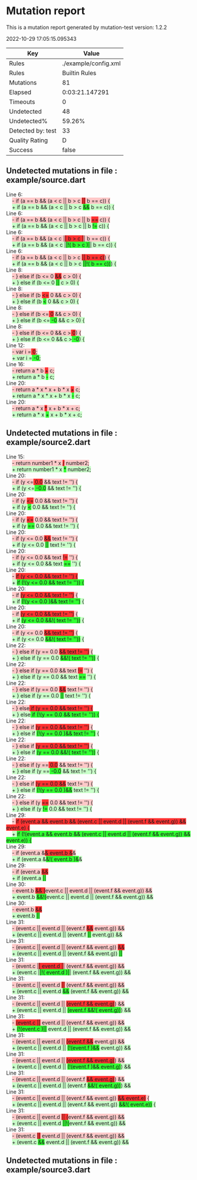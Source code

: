 # Mutation report
This is a mutation report generated by mutation-test version: 1.2.2

2022-10-29 17:05:15.095343

| Key           | Value                     |
| ------------- | ------------------------- |
| Rules         | ./example/config.xml           |
| Rules         | Builtin Rules           |
| Mutations     | 81                        |
| Elapsed     | 0:03:21.147291                        |
| Timeouts      | 0                        |
| Undetected    | 48                        |
| Undetected%   | 59.26%                        |
| Detected by: test            | 33         |
| Quality Rating | D |
| Success | false |


## Undetected mutations in file : example/source.dart
Line 6:<br>
&nbsp;&nbsp;&nbsp;&nbsp;<span style="background-color: rgb(255, 200, 200);">-   if (a == b && (a < c || b > c <span style="background-color: rgb(255, 50, 50);">||</span> b == c)) {</span><br>
&nbsp;&nbsp;&nbsp;&nbsp;<span style="background-color: rgb(200, 255, 200);">+   if (a == b && (a < c || b > c <span style="background-color: rgb(50, 255, 50);">&&</span> b == c)) {</span><br>
Line 6:<br>
&nbsp;&nbsp;&nbsp;&nbsp;<span style="background-color: rgb(255, 200, 200);">-   if (a == b && (a < c || b > c || b <span style="background-color: rgb(255, 50, 50);">==</span> c)) {</span><br>
&nbsp;&nbsp;&nbsp;&nbsp;<span style="background-color: rgb(200, 255, 200);">+   if (a == b && (a < c || b > c || b <span style="background-color: rgb(50, 255, 50);">!=</span> c)) {</span><br>
Line 6:<br>
&nbsp;&nbsp;&nbsp;&nbsp;<span style="background-color: rgb(255, 200, 200);">-   if (a == b && (a < c |<span style="background-color: rgb(255, 50, 50);">| b > c |</span>| b == c)) {</span><br>
&nbsp;&nbsp;&nbsp;&nbsp;<span style="background-color: rgb(200, 255, 200);">+   if (a == b && (a < c |<span style="background-color: rgb(50, 255, 50);">|!( b > c )|</span>| b == c)) {</span><br>
Line 6:<br>
&nbsp;&nbsp;&nbsp;&nbsp;<span style="background-color: rgb(255, 200, 200);">-   if (a == b && (a < c || b > c <span style="background-color: rgb(255, 50, 50);">|| b == c)</span>) {</span><br>
&nbsp;&nbsp;&nbsp;&nbsp;<span style="background-color: rgb(200, 255, 200);">+   if (a == b && (a < c || b > c <span style="background-color: rgb(50, 255, 50);">||!( b == c))</span>) {</span><br>
Line 8:<br>
&nbsp;&nbsp;&nbsp;&nbsp;<span style="background-color: rgb(255, 200, 200);">-   } else if (b <= 0 <span style="background-color: rgb(255, 50, 50);">&&</span> c > 0) {</span><br>
&nbsp;&nbsp;&nbsp;&nbsp;<span style="background-color: rgb(200, 255, 200);">+   } else if (b <= 0 <span style="background-color: rgb(50, 255, 50);">||</span> c > 0) {</span><br>
Line 8:<br>
&nbsp;&nbsp;&nbsp;&nbsp;<span style="background-color: rgb(255, 200, 200);">-   } else if (b <span style="background-color: rgb(255, 50, 50);"><=</span> 0 && c > 0) {</span><br>
&nbsp;&nbsp;&nbsp;&nbsp;<span style="background-color: rgb(200, 255, 200);">+   } else if (b <span style="background-color: rgb(50, 255, 50);"><</span> 0 && c > 0) {</span><br>
Line 8:<br>
&nbsp;&nbsp;&nbsp;&nbsp;<span style="background-color: rgb(255, 200, 200);">-   } else if (b <=<span style="background-color: rgb(255, 50, 50);"> 0</span> && c > 0) {</span><br>
&nbsp;&nbsp;&nbsp;&nbsp;<span style="background-color: rgb(200, 255, 200);">+   } else if (b <=<span style="background-color: rgb(50, 255, 50);"> -0</span> && c > 0) {</span><br>
Line 8:<br>
&nbsp;&nbsp;&nbsp;&nbsp;<span style="background-color: rgb(255, 200, 200);">-   } else if (b <= 0 && c ><span style="background-color: rgb(255, 50, 50);"> 0</span>) {</span><br>
&nbsp;&nbsp;&nbsp;&nbsp;<span style="background-color: rgb(200, 255, 200);">+   } else if (b <= 0 && c ><span style="background-color: rgb(50, 255, 50);"> -0</span>) {</span><br>
Line 12:<br>
&nbsp;&nbsp;&nbsp;&nbsp;<span style="background-color: rgb(255, 200, 200);">-   var i =<span style="background-color: rgb(255, 50, 50);"> 0</span>;</span><br>
&nbsp;&nbsp;&nbsp;&nbsp;<span style="background-color: rgb(200, 255, 200);">+   var i =<span style="background-color: rgb(50, 255, 50);"> -0</span>;</span><br>
Line 16:<br>
&nbsp;&nbsp;&nbsp;&nbsp;<span style="background-color: rgb(255, 200, 200);">-   return a \* b <span style="background-color: rgb(255, 50, 50);">+</span> c;</span><br>
&nbsp;&nbsp;&nbsp;&nbsp;<span style="background-color: rgb(200, 255, 200);">+   return a \* b <span style="background-color: rgb(50, 255, 50);">-</span> c;</span><br>
Line 20:<br>
&nbsp;&nbsp;&nbsp;&nbsp;<span style="background-color: rgb(255, 200, 200);">-   return a \* x \* x + b \* x <span style="background-color: rgb(255, 50, 50);">+</span> c;</span><br>
&nbsp;&nbsp;&nbsp;&nbsp;<span style="background-color: rgb(200, 255, 200);">+   return a \* x \* x + b \* x <span style="background-color: rgb(50, 255, 50);">-</span> c;</span><br>
Line 20:<br>
&nbsp;&nbsp;&nbsp;&nbsp;<span style="background-color: rgb(255, 200, 200);">-   return a \* x <span style="background-color: rgb(255, 50, 50);">\*</span> x + b \* x + c;</span><br>
&nbsp;&nbsp;&nbsp;&nbsp;<span style="background-color: rgb(200, 255, 200);">+   return a \* x <span style="background-color: rgb(50, 255, 50);">+</span> x + b \* x + c;</span><br>


## Undetected mutations in file : example/source2.dart
Line 15:<br>
&nbsp;&nbsp;&nbsp;&nbsp;<span style="background-color: rgb(255, 200, 200);">-     return number1 \* x <span style="background-color: rgb(255, 50, 50);">/</span> number2;</span><br>
&nbsp;&nbsp;&nbsp;&nbsp;<span style="background-color: rgb(200, 255, 200);">+     return number1 \* x <span style="background-color: rgb(50, 255, 50);">\*</span> number2;</span><br>
Line 20:<br>
&nbsp;&nbsp;&nbsp;&nbsp;<span style="background-color: rgb(255, 200, 200);">-     if (y <=<span style="background-color: rgb(255, 50, 50);"> 0.0</span> && text != '') {</span><br>
&nbsp;&nbsp;&nbsp;&nbsp;<span style="background-color: rgb(200, 255, 200);">+     if (y <=<span style="background-color: rgb(50, 255, 50);"> -0.0</span> && text != '') {</span><br>
Line 20:<br>
&nbsp;&nbsp;&nbsp;&nbsp;<span style="background-color: rgb(255, 200, 200);">-     if (y <span style="background-color: rgb(255, 50, 50);"><=</span> 0.0 && text != '') {</span><br>
&nbsp;&nbsp;&nbsp;&nbsp;<span style="background-color: rgb(200, 255, 200);">+     if (y <span style="background-color: rgb(50, 255, 50);"><</span> 0.0 && text != '') {</span><br>
Line 20:<br>
&nbsp;&nbsp;&nbsp;&nbsp;<span style="background-color: rgb(255, 200, 200);">-     if (y <span style="background-color: rgb(255, 50, 50);"><=</span> 0.0 && text != '') {</span><br>
&nbsp;&nbsp;&nbsp;&nbsp;<span style="background-color: rgb(200, 255, 200);">+     if (y <span style="background-color: rgb(50, 255, 50);">==</span> 0.0 && text != '') {</span><br>
Line 20:<br>
&nbsp;&nbsp;&nbsp;&nbsp;<span style="background-color: rgb(255, 200, 200);">-     if (y <= 0.0 <span style="background-color: rgb(255, 50, 50);">&&</span> text != '') {</span><br>
&nbsp;&nbsp;&nbsp;&nbsp;<span style="background-color: rgb(200, 255, 200);">+     if (y <= 0.0 <span style="background-color: rgb(50, 255, 50);">||</span> text != '') {</span><br>
Line 20:<br>
&nbsp;&nbsp;&nbsp;&nbsp;<span style="background-color: rgb(255, 200, 200);">-     if (y <= 0.0 && text <span style="background-color: rgb(255, 50, 50);">!=</span> '') {</span><br>
&nbsp;&nbsp;&nbsp;&nbsp;<span style="background-color: rgb(200, 255, 200);">+     if (y <= 0.0 && text <span style="background-color: rgb(50, 255, 50);">==</span> '') {</span><br>
Line 20:<br>
&nbsp;&nbsp;&nbsp;&nbsp;<span style="background-color: rgb(255, 200, 200);">-    <span style="background-color: rgb(255, 50, 50);"> if (y <= 0.0 && text != '') {</span></span><br>
&nbsp;&nbsp;&nbsp;&nbsp;<span style="background-color: rgb(200, 255, 200);">+    <span style="background-color: rgb(50, 255, 50);"> if (!(y <= 0.0 && text != '')) {</span></span><br>
Line 20:<br>
&nbsp;&nbsp;&nbsp;&nbsp;<span style="background-color: rgb(255, 200, 200);">-     if <span style="background-color: rgb(255, 50, 50);">(y <= 0.0 && text != '')</span> {</span><br>
&nbsp;&nbsp;&nbsp;&nbsp;<span style="background-color: rgb(200, 255, 200);">+     if <span style="background-color: rgb(50, 255, 50);">(!(y <= 0.0 )&& text != '')</span> {</span><br>
Line 20:<br>
&nbsp;&nbsp;&nbsp;&nbsp;<span style="background-color: rgb(255, 200, 200);">-     if <span style="background-color: rgb(255, 50, 50);">(y <= 0.0 && text != '')</span> {</span><br>
&nbsp;&nbsp;&nbsp;&nbsp;<span style="background-color: rgb(200, 255, 200);">+     if <span style="background-color: rgb(50, 255, 50);">(y <= 0.0 &&!( text != ''))</span> {</span><br>
Line 20:<br>
&nbsp;&nbsp;&nbsp;&nbsp;<span style="background-color: rgb(255, 200, 200);">-     if (y <= 0.0 <span style="background-color: rgb(255, 50, 50);">&& text != '')</span> {</span><br>
&nbsp;&nbsp;&nbsp;&nbsp;<span style="background-color: rgb(200, 255, 200);">+     if (y <= 0.0 <span style="background-color: rgb(50, 255, 50);">&&!( text != ''))</span> {</span><br>
Line 22:<br>
&nbsp;&nbsp;&nbsp;&nbsp;<span style="background-color: rgb(255, 200, 200);">-     } else if (y == 0.0 <span style="background-color: rgb(255, 50, 50);">&& text != '')</span> {</span><br>
&nbsp;&nbsp;&nbsp;&nbsp;<span style="background-color: rgb(200, 255, 200);">+     } else if (y == 0.0 <span style="background-color: rgb(50, 255, 50);">&&!( text != ''))</span> {</span><br>
Line 22:<br>
&nbsp;&nbsp;&nbsp;&nbsp;<span style="background-color: rgb(255, 200, 200);">-     } else if (y == 0.0 && text <span style="background-color: rgb(255, 50, 50);">!=</span> '') {</span><br>
&nbsp;&nbsp;&nbsp;&nbsp;<span style="background-color: rgb(200, 255, 200);">+     } else if (y == 0.0 && text <span style="background-color: rgb(50, 255, 50);">==</span> '') {</span><br>
Line 22:<br>
&nbsp;&nbsp;&nbsp;&nbsp;<span style="background-color: rgb(255, 200, 200);">-     } else if (y == 0.0 <span style="background-color: rgb(255, 50, 50);">&&</span> text != '') {</span><br>
&nbsp;&nbsp;&nbsp;&nbsp;<span style="background-color: rgb(200, 255, 200);">+     } else if (y == 0.0 <span style="background-color: rgb(50, 255, 50);">||</span> text != '') {</span><br>
Line 22:<br>
&nbsp;&nbsp;&nbsp;&nbsp;<span style="background-color: rgb(255, 200, 200);">-     } else<span style="background-color: rgb(255, 50, 50);"> if (y == 0.0 && text != '') {</span></span><br>
&nbsp;&nbsp;&nbsp;&nbsp;<span style="background-color: rgb(200, 255, 200);">+     } else<span style="background-color: rgb(50, 255, 50);"> if (!(y == 0.0 && text != '')) {</span></span><br>
Line 22:<br>
&nbsp;&nbsp;&nbsp;&nbsp;<span style="background-color: rgb(255, 200, 200);">-     } else if <span style="background-color: rgb(255, 50, 50);">(y == 0.0 && text != '')</span> {</span><br>
&nbsp;&nbsp;&nbsp;&nbsp;<span style="background-color: rgb(200, 255, 200);">+     } else if <span style="background-color: rgb(50, 255, 50);">(!(y == 0.0 )&& text != '')</span> {</span><br>
Line 22:<br>
&nbsp;&nbsp;&nbsp;&nbsp;<span style="background-color: rgb(255, 200, 200);">-     } else if <span style="background-color: rgb(255, 50, 50);">(y == 0.0 && text != '')</span> {</span><br>
&nbsp;&nbsp;&nbsp;&nbsp;<span style="background-color: rgb(200, 255, 200);">+     } else if <span style="background-color: rgb(50, 255, 50);">(y == 0.0 &&!( text != ''))</span> {</span><br>
Line 22:<br>
&nbsp;&nbsp;&nbsp;&nbsp;<span style="background-color: rgb(255, 200, 200);">-     } else if (y ==<span style="background-color: rgb(255, 50, 50);"> 0.0</span> && text != '') {</span><br>
&nbsp;&nbsp;&nbsp;&nbsp;<span style="background-color: rgb(200, 255, 200);">+     } else if (y ==<span style="background-color: rgb(50, 255, 50);"> -0.0</span> && text != '') {</span><br>
Line 22:<br>
&nbsp;&nbsp;&nbsp;&nbsp;<span style="background-color: rgb(255, 200, 200);">-     } else if <span style="background-color: rgb(255, 50, 50);">(y == 0.0 &&</span> text != '') {</span><br>
&nbsp;&nbsp;&nbsp;&nbsp;<span style="background-color: rgb(200, 255, 200);">+     } else if <span style="background-color: rgb(50, 255, 50);">(!(y == 0.0 )&&</span> text != '') {</span><br>
Line 22:<br>
&nbsp;&nbsp;&nbsp;&nbsp;<span style="background-color: rgb(255, 200, 200);">-     } else if (y <span style="background-color: rgb(255, 50, 50);">==</span> 0.0 && text != '') {</span><br>
&nbsp;&nbsp;&nbsp;&nbsp;<span style="background-color: rgb(200, 255, 200);">+     } else if (y <span style="background-color: rgb(50, 255, 50);">!=</span> 0.0 && text != '') {</span><br>
Line 29:<br>
&nbsp;&nbsp;&nbsp;&nbsp;<span style="background-color: rgb(255, 200, 200);">-    <span style="background-color: rgb(255, 50, 50);"> if (event.a &&
        event.b &&
        (event.c || event.d || (event.f && event.g)) &&
        event.e) {</span></span><br>
&nbsp;&nbsp;&nbsp;&nbsp;<span style="background-color: rgb(200, 255, 200);">+    <span style="background-color: rgb(50, 255, 50);"> if (!(event.a &&
        event.b &&
        (event.c || event.d || (event.f && event.g)) &&
        event.e)) {</span></span><br>
Line 29:<br>
&nbsp;&nbsp;&nbsp;&nbsp;<span style="background-color: rgb(255, 200, 200);">-     if (event.a &<span style="background-color: rgb(255, 50, 50);">&
        event.b &</span>&</span><br>
&nbsp;&nbsp;&nbsp;&nbsp;<span style="background-color: rgb(200, 255, 200);">+     if (event.a &<span style="background-color: rgb(50, 255, 50);">&!(
        event.b )&</span>&</span><br>
Line 29:<br>
&nbsp;&nbsp;&nbsp;&nbsp;<span style="background-color: rgb(255, 200, 200);">-     if (event.a <span style="background-color: rgb(255, 50, 50);">&&</span></span><br>
&nbsp;&nbsp;&nbsp;&nbsp;<span style="background-color: rgb(200, 255, 200);">+     if (event.a <span style="background-color: rgb(50, 255, 50);">||</span></span><br>
Line 30:<br>
&nbsp;&nbsp;&nbsp;&nbsp;<span style="background-color: rgb(255, 200, 200);">-         event.b <span style="background-color: rgb(255, 50, 50);">&&
        (</span>event.c || event.d || (event.f && event.g)) &&</span><br>
&nbsp;&nbsp;&nbsp;&nbsp;<span style="background-color: rgb(200, 255, 200);">+         event.b <span style="background-color: rgb(50, 255, 50);">&&!(</span>event.c || event.d || (event.f && event.g)) &&</span><br>
Line 30:<br>
&nbsp;&nbsp;&nbsp;&nbsp;<span style="background-color: rgb(255, 200, 200);">-         event.b <span style="background-color: rgb(255, 50, 50);">&&</span></span><br>
&nbsp;&nbsp;&nbsp;&nbsp;<span style="background-color: rgb(200, 255, 200);">+         event.b <span style="background-color: rgb(50, 255, 50);">||</span></span><br>
Line 31:<br>
&nbsp;&nbsp;&nbsp;&nbsp;<span style="background-color: rgb(255, 200, 200);">-         (event.c || event.d || (event.f <span style="background-color: rgb(255, 50, 50);">&&</span> event.g)) &&</span><br>
&nbsp;&nbsp;&nbsp;&nbsp;<span style="background-color: rgb(200, 255, 200);">+         (event.c || event.d || (event.f <span style="background-color: rgb(50, 255, 50);">||</span> event.g)) &&</span><br>
Line 31:<br>
&nbsp;&nbsp;&nbsp;&nbsp;<span style="background-color: rgb(255, 200, 200);">-         (event.c || event.d || (event.f && event.g)) <span style="background-color: rgb(255, 50, 50);">&&</span></span><br>
&nbsp;&nbsp;&nbsp;&nbsp;<span style="background-color: rgb(200, 255, 200);">+         (event.c || event.d || (event.f && event.g)) <span style="background-color: rgb(50, 255, 50);">||</span></span><br>
Line 31:<br>
&nbsp;&nbsp;&nbsp;&nbsp;<span style="background-color: rgb(255, 200, 200);">-         (event.c |<span style="background-color: rgb(255, 50, 50);">| event.d |</span>| (event.f && event.g)) &&</span><br>
&nbsp;&nbsp;&nbsp;&nbsp;<span style="background-color: rgb(200, 255, 200);">+         (event.c |<span style="background-color: rgb(50, 255, 50);">|!( event.d )|</span>| (event.f && event.g)) &&</span><br>
Line 31:<br>
&nbsp;&nbsp;&nbsp;&nbsp;<span style="background-color: rgb(255, 200, 200);">-         (event.c || event.d <span style="background-color: rgb(255, 50, 50);">||</span> (event.f && event.g)) &&</span><br>
&nbsp;&nbsp;&nbsp;&nbsp;<span style="background-color: rgb(200, 255, 200);">+         (event.c || event.d <span style="background-color: rgb(50, 255, 50);">&&</span> (event.f && event.g)) &&</span><br>
Line 31:<br>
&nbsp;&nbsp;&nbsp;&nbsp;<span style="background-color: rgb(255, 200, 200);">-         (event.c || event.d || <span style="background-color: rgb(255, 50, 50);">(event.f && event.g)</span>) &&</span><br>
&nbsp;&nbsp;&nbsp;&nbsp;<span style="background-color: rgb(200, 255, 200);">+         (event.c || event.d || <span style="background-color: rgb(50, 255, 50);">(event.f &&!( event.g))</span>) &&</span><br>
Line 31:<br>
&nbsp;&nbsp;&nbsp;&nbsp;<span style="background-color: rgb(255, 200, 200);">-         <span style="background-color: rgb(255, 50, 50);">(event.c ||</span> event.d || (event.f && event.g)) &&</span><br>
&nbsp;&nbsp;&nbsp;&nbsp;<span style="background-color: rgb(200, 255, 200);">+         <span style="background-color: rgb(50, 255, 50);">(!(event.c )||</span> event.d || (event.f && event.g)) &&</span><br>
Line 31:<br>
&nbsp;&nbsp;&nbsp;&nbsp;<span style="background-color: rgb(255, 200, 200);">-         (event.c || event.d || <span style="background-color: rgb(255, 50, 50);">(event.f &&</span> event.g)) &&</span><br>
&nbsp;&nbsp;&nbsp;&nbsp;<span style="background-color: rgb(200, 255, 200);">+         (event.c || event.d || <span style="background-color: rgb(50, 255, 50);">(!(event.f )&&</span> event.g)) &&</span><br>
Line 31:<br>
&nbsp;&nbsp;&nbsp;&nbsp;<span style="background-color: rgb(255, 200, 200);">-         (event.c || event.d || <span style="background-color: rgb(255, 50, 50);">(event.f && event.g)</span>) &&</span><br>
&nbsp;&nbsp;&nbsp;&nbsp;<span style="background-color: rgb(200, 255, 200);">+         (event.c || event.d || <span style="background-color: rgb(50, 255, 50);">(!(event.f )&& event.g)</span>) &&</span><br>
Line 31:<br>
&nbsp;&nbsp;&nbsp;&nbsp;<span style="background-color: rgb(255, 200, 200);">-         (event.c || event.d || (event.f <span style="background-color: rgb(255, 50, 50);">&& event.g)</span>) &&</span><br>
&nbsp;&nbsp;&nbsp;&nbsp;<span style="background-color: rgb(200, 255, 200);">+         (event.c || event.d || (event.f <span style="background-color: rgb(50, 255, 50);">&&!( event.g))</span>) &&</span><br>
Line 31:<br>
&nbsp;&nbsp;&nbsp;&nbsp;<span style="background-color: rgb(255, 200, 200);">-         (event.c || event.d || (event.f && event.g)) <span style="background-color: rgb(255, 50, 50);">&&
        event.e)</span> {</span><br>
&nbsp;&nbsp;&nbsp;&nbsp;<span style="background-color: rgb(200, 255, 200);">+         (event.c || event.d || (event.f && event.g)) <span style="background-color: rgb(50, 255, 50);">&&!(
        event.e))</span> {</span><br>
Line 31:<br>
&nbsp;&nbsp;&nbsp;&nbsp;<span style="background-color: rgb(255, 200, 200);">-         (event.c || event.d <span style="background-color: rgb(255, 50, 50);">|| (</span>event.f && event.g)) &&</span><br>
&nbsp;&nbsp;&nbsp;&nbsp;<span style="background-color: rgb(200, 255, 200);">+         (event.c || event.d <span style="background-color: rgb(50, 255, 50);">||!(</span>event.f && event.g)) &&</span><br>
Line 31:<br>
&nbsp;&nbsp;&nbsp;&nbsp;<span style="background-color: rgb(255, 200, 200);">-         (event.c <span style="background-color: rgb(255, 50, 50);">||</span> event.d || (event.f && event.g)) &&</span><br>
&nbsp;&nbsp;&nbsp;&nbsp;<span style="background-color: rgb(200, 255, 200);">+         (event.c <span style="background-color: rgb(50, 255, 50);">&&</span> event.d || (event.f && event.g)) &&</span><br>


## Undetected mutations in file : example/source3.dart


